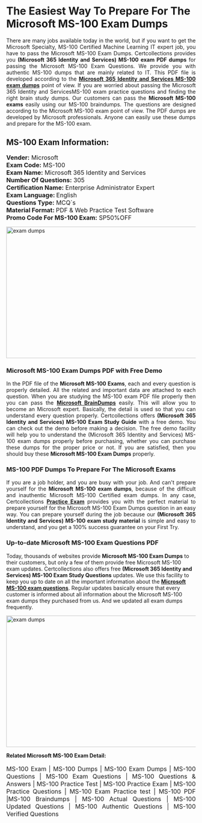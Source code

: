 <h1>The Easiest Way To Prepare For The Microsoft MS-100 Exam Dumps</h1> <p style="text-align:justify">There are many jobs available today in the world, but if you want to get the Microsoft Specialty, MS-100 Certified Machine Learning IT expert job, you have to pass the Microsoft MS-100 Exam Dumps. Certcollections provides you <strong>(Microsoft 365 Identity and Services) MS-100 exam PDF dumps</strong> for passing the Microsoft MS-100 Exam Questions. We provide you with authentic MS-100 dumps that are mainly related to IT. This PDF file is developed according to the <a href="https://www.certsofficial.com/microsoft/ms-100-questions"><strong>Microsoft 365 Identity and Services MS-100 exam dumps</strong></a> point of view. If you are worried about passing the Microsoft 365 Identity and ServicesMS-100 exam practice questions and finding the right brain study dumps. Our customers can pass the <strong>Microsoft MS-100 exams </strong>easily using our MS-100 braindumps. The questions are designed according to the Microsoft MS-100 exam point of view. The PDF dumps are developed by Microsoft professionals. Anyone can easily use these dumps and prepare for the MS-100 exam.</p> <h2><strong>MS-100 Exam Information:</strong></h2> <p><span style="font-size:16px"><strong>Vender:</strong> Microsoft<br /> <strong>Exam Code:</strong> MS-100<br /> <strong>Exam Name:</strong> Microsoft 365 Identity and Services<br /> <strong>Number Of Questions:</strong> 305<br /> <strong>Certification Name:</strong> Enterprise Administrator Expert<br /> <strong>Exam Language: </strong>English<br /> <strong>Questions Type:</strong> MCQ`s<br /> <strong>Material Format: </strong>PDF & Web Practice Test Software<br /> <strong>Promo Code For MS-100 Exam:</strong> SP50%OFF</span></p> <p><a href="https://www.certsofficial.com/microsoft/ms-100-questions" rel="no-follow"><img alt="exam dumps" src="https://www.certcollections.com/uploads/content/certsofficial.jpg" style="height:350px; width:750px" /></a></p> <h3><strong>Microsoft MS-100 Exam Dumps PDF with Free Demo</strong></h3> <p style="text-align:justify">In the PDF file of the <strong>Microsoft MS-100 Exams</strong>, each and every question is properly detailed. All the related and important data are attached to each question. When you are studying the MS-100 exam PDF file properly then you can pass the <a href="https://www.certsofficial.com/microsoft-dumps"><strong>Microsoft BrainDumps</strong></a> easily. This will allow you to become an Microsoft expert. Basically, the detail is used so that you can understand every question properly. Certcollections offers <strong>(Microsoft 365 Identity and Services) MS-100 Exam Study Guide</strong> with a free demo. You can check out the demo before making a decision. The free demo facility will help you to understand the (Microsoft 365 Identity and Services) MS-100 exam dumps properly before purchasing, whether you can purchase these dumps for the proper price or not. If you are satisfied, then you should buy these <strong>Microsoft MS-100 Exam Dumps</strong> properly.</p> <h3><strong>MS-100 PDF Dumps To Prepare For The Microsoft Exams</strong></h3> <p style="text-align:justify">If you are a job holder, and you are busy with your job. And can't prepare yourself for the <strong>Microsoft MS-100 exam dumps</strong>, because of the difficult and inauthentic Microsoft MS-100 Certified exam dumps. In any case, Certcollections <strong><a href="https://www.certsofficial.com/">Practice Exam</a></strong> provides you with the perfect material to prepare yourself for the Microsoft MS-100 Exam Dumps question in an easy way. You can prepare yourself during the job because our <strong>(Microsoft 365 Identity and Services) MS-100 exam study material</strong> is simple and easy to understand, and you get a 100% success guarantee on your First Try.</p> <h3><strong>Up-to-date Microsoft MS-100 Exam Questions PDF</strong></h3> <p>Today, thousands of websites provide <strong>Microsoft MS-100 Exam Dumps</strong> to their customers, but only a few of them provide free Microsoft MS-100 exam updates. Certcollections also offers free <strong>(Microsoft 365 Identity and Services) MS-100 Exam Study Questions</strong> updates. We use this facility to keep you up to date on all the important information about the <a href="https://www.certsofficial.com/microsoft/ms-100-questions"><strong>Microsoft MS-100 exam questions</strong></a>. Regular updates basically ensure that every customer is informed about all information about the Microsoft MS-100 exam dumps they purchased from us. And we updated all exam dumps frequently.</p> <p><a href="https://www.certsofficial.com/microsoft/ms-100-questions"><img alt="exam dumps " src="https://www.certcollections.com/uploads/content/certsofficial2.jpg" style="height:350px; width:750px" /></a></p> <p style="text-align:justify"><span style="font-size:14px"><strong>Related Microsoft MS-100 Exam Detail:</strong></span><br /> <br /> <span style="font-size:16px">MS-100 Exam | MS-100 Dumps | MS-100 Exam Dumps | MS-100 Questions | MS-100 Exam Questions | MS-100 Questions & Answers | MS-100 Practice Test | MS-100 Practice Exam | MS-100 Practice Questions | MS-100 Exam Practice test | MS-100 PDF |MS-100 Braindumps | MS-100 Actual Questions | MS-100 Updated Questions | MS-100 Authentic Questions | MS-100 Verified Questions</span></p>

